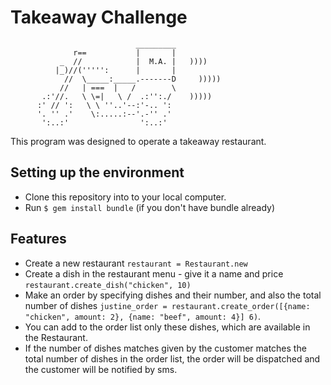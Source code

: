 Takeaway Challenge
==================
```
                            _________
              r==           |       |
           _  //            |  M.A. |   ))))
          |_)//(''''':      |       |
            //  \_____:_____.-------D     )))))
           //   | ===  |   /        \
       .:'//.   \ \=|   \ /  .:'':./    )))))
      :' // ':   \ \ ''..'--:'-.. ':
      '. '' .'    \:.....:--'.-'' .'
       ':..:'                ':..:'

 ```
This program was designed to operate a takeaway restaurant.

## Setting up the environment
* Clone this repository into to your local computer.
* Run `$ gem install bundle` (if you don't have bundle already)

## Features
* Create a new restaurant
`restaurant = Restaurant.new`
* Create a dish in the restaurant menu - give it a name and price `restaurant.create_dish("chicken", 10)`
* Make an order by specifying dishes and their number, and also the total number of dishes `justine_order = restaurant.create_order([{name: "chicken", amount: 2}, {name: "beef", amount: 4}] 6)`.
* You can add to the order list only these dishes, which are available in the Restaurant.
* If the number of dishes matches given by the customer matches the total number of dishes in the order list, the order will be dispatched and the customer will be notified by sms. 
